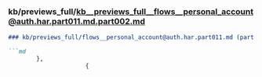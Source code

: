 ### kb/previews_full/kb__previews_full__flows__personal_account@auth.har.part011.md.part002.md

```md
### kb/previews_full/flows__personal_account@auth.har.part011.md (part 002)

```md
        },
                      {
                    
```

```

```
